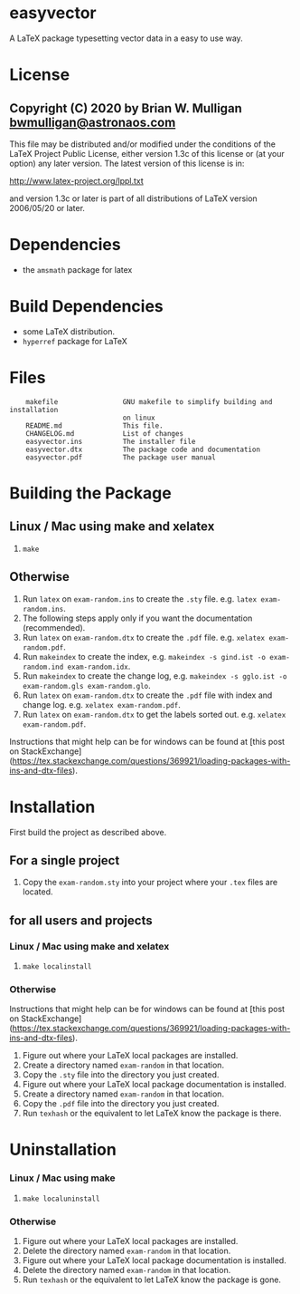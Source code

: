# easyvector
A LaTeX package typesetting vector data in a easy to use way.

# License
Copyright (C) 2020 by Brian W. Mulligan <bwmulligan@astronaos.com>
-----------------------------------------------------------

This file may be distributed and/or modified under the conditions of
the LaTeX Project Public License, either version 1.3c of this license
or (at your option) any later version. The latest version of this
license is in:

http://www.latex-project.org/lppl.txt

and version 1.3c or later is part of all distributions of LaTeX
version 2006/05/20 or later.

# Dependencies
  - the `amsmath` package for latex

# Build Dependencies
- some LaTeX distribution.
- `hyperref` package for LaTeX

# Files
```
    makefile                GNU makefile to simplify building and installation 
                            on linux
    README.md               This file.
    CHANGELOG.md            List of changes
    easyvector.ins          The installer file
    easyvector.dtx          The package code and documentation
    easyvector.pdf          The package user manual
```

# Building the Package
## Linux / Mac using make and xelatex
1. `make`

## Otherwise
1. Run `latex` on `exam-random.ins` to create the `.sty` file. e.g. 
`latex exam-random.ins`.
1. The following steps apply only if you want the documentation (recommended).
  1. Run `latex` on `exam-random.dtx` to create the `.pdf` file. e.g. 
`xelatex exam-random.pdf`.
  1. Run `makeindex` to create the index, e.g. 
`makeindex -s gind.ist -o exam-random.ind exam-random.idx`.
  1. Run `makeindex` to create the change log, e.g. 
`makeindex -s gglo.ist -o exam-random.gls exam-random.glo`.
  1. Run `latex` on `exam-random.dtx` to create the `.pdf` file with index and 
change log. e.g. `xelatex exam-random.pdf`.
  1. Run `latex` on `exam-random.dtx` to get the labels sorted out. e.g. 
`xelatex exam-random.pdf`.

Instructions that might help can be for windows can be found at 
[this post on StackExchange]
(https://tex.stackexchange.com/questions/369921/loading-packages-with-ins-and-dtx-files).

# Installation
First build the project as described above.

## For a single project
1. Copy the `exam-random.sty` into your project where your `.tex` files are
 located.

## for all users and projects
### Linux / Mac using make and xelatex
1. `make localinstall`

### Otherwise
Instructions that might help can be for windows can be found at 
[this post on StackExchange]
(https://tex.stackexchange.com/questions/369921/loading-packages-with-ins-and-dtx-files).
1. Figure out where your LaTeX local packages are installed.
1. Create a directory named `exam-random` in that location.
1. Copy the `.sty` file into the directory you just created.
1. Figure out where your LaTeX local package documentation is installed.
1. Create a directory named `exam-random` in that location.
1. Copy the `.pdf` file into the directory you just created.
1. Run `texhash` or the equivalent to let LaTeX know the package is there.


# Uninstallation

### Linux / Mac using make
1. `make localuninstall`
### Otherwise
1. Figure out where your LaTeX local packages are installed.
1. Delete the directory named `exam-random` in that location.
1. Figure out where your LaTeX local package documentation is installed.
1. Delete the directory named `exam-random` in that location.
1. Run `texhash` or the equivalent to let LaTeX know the package is gone.

